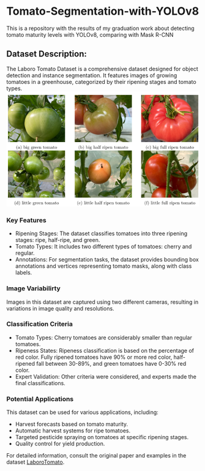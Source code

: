 # Tomato-Segmentation-with-YOLOv8
This is a repository with the results of my graduation work about detecting tomato maturity levels with YOLOv8, comparing with Mask R-CNN 

## Dataset Description:
The Laboro Tomato Dataset is a comprehensive dataset designed for object detection and instance segmentation. It features images of growing tomatoes in a greenhouse, categorized by their ripening stages and tomato types.![dataset](https://github.com/JeanN00B/Tomato-Segmentation-with-YOLOv8/blob/main/Illustrations/tomatoes_categories.png)

### Key Features
- Ripening Stages: The dataset classifies tomatoes into three ripening stages: ripe, half-ripe, and green.
- Tomato Types: It includes two different types of tomatoes: cherry and regular.
- Annotations: For segmentation tasks, the dataset provides bounding box annotations and vertices representing tomato masks, along with class labels.

### Image Variabilirty
Images in this dataset are captured using two different cameras, resulting in variations in image quality and resolutions.

### Classification Criteria
- Tomato Types: Cherry tomatoes are considerably smaller than regular tomatoes.
- Ripeness States: Ripeness classification is based on the percentage of red color. Fully ripened tomatoes have 90% or more red color, half-ripened fall between 30-89%, and green tomatoes have 0-30% red color.
- Expert Validation: Other criteria were considered, and experts made the final classifications.

### Potential Applications
This dataset can be used for various applications, including:

- Harvest forecasts based on tomato maturity.
- Automatic harvest systems for ripe tomatoes.
- Targeted pesticide spraying on tomatoes at specific ripening stages.
- Quality control for yield production.

For detailed information, consult the original paper and examples in the dataset [LaboroTomato](https://github.com/laboroai/LaboroTomato).
